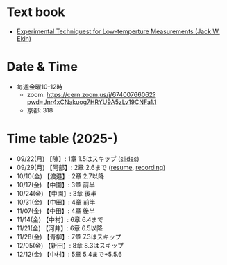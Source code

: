 # Text book
- [Experimental Techniquest for Low-temperture Measurements (Jack W. Ekin)](https://github.com/KU-HEQ/seminar_Ekin/blob/main/LowTempMeasTechniques_Ekin.pdf)

# Date & Time
- 毎週金曜10-12時  
  - zoom: https://cern.zoom.us/j/67400766062?pwd=Jnr4xCNakuog7HRYU9A5zLv19CNFa1.1
  - 京都: 318


# Time table (2025-)
- 09/22(月) 【陳】: 1章 1.5はスキップ ([slides](./materials/ekin_chapter1.pdf))
- 09/29(月) 【阿部】: 2章 2.6まで ([resume](./materials/.pdf), [recording](https://cernbox.cern.ch/s/EsC9wsiodiJMnAq))
- 10/10(金) 【渡邉】: 2章 2.7以降
- 10/17(金) 【中園】: 3章 前半
- 10/24(金) 【中園】: 3章 後半
- 10/31(金) 【中田】: 4章 前半
- 11/07(金) 【中田】: 4章 後半
- 11/14(金) 【中村】: 6章 6.4まで
- 11/21(金) 【河井】: 6章 6.5以降
- 11/28(金) 【青柳】: 7章 7.3はスキップ
- 12/05(金) 【新田】: 8章 8.3はスキップ
- 12/12(金) 【中村】: 5章 5.4まで+5.5.6
